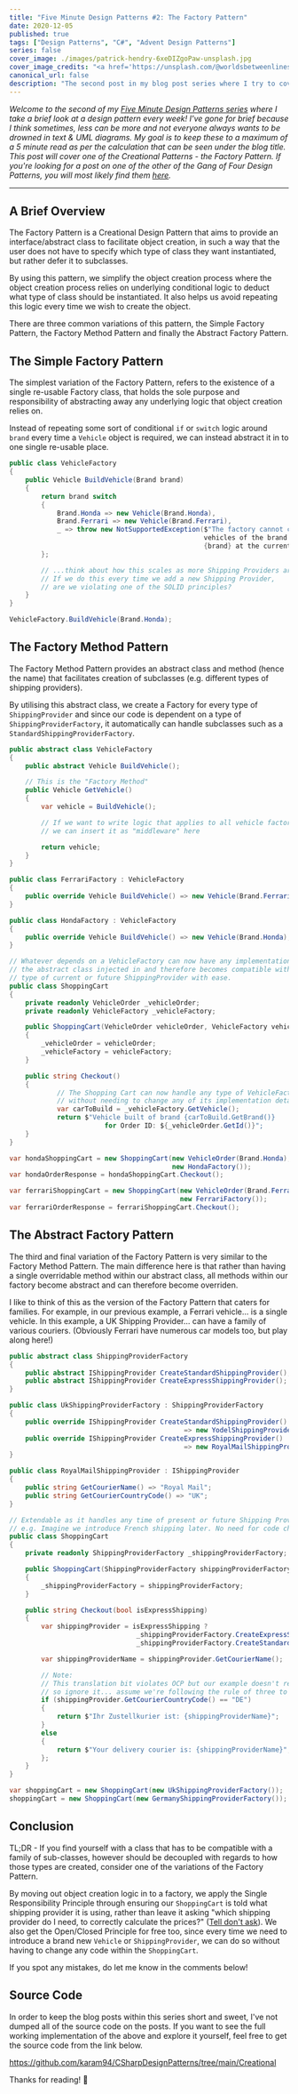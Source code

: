 ```yaml
---
title: "Five Minute Design Patterns #2: The Factory Pattern"
date: 2020-12-05
published: true
tags: ["Design Patterns", "C#", "Advent Design Patterns"]
series: false
cover_image: ./images/patrick-hendry-6xeDIZgoPaw-unsplash.jpg
cover_image_credits: "<a href='https://unsplash.com/@worldsbetweenlines'>Patrick Hendry</a>"
canonical_url: false
description: "The second post in my blog post series where I try to cover all of the Gang of Four Design Patterns in five minutes each, this time it's one of the Creational Patterns... the Factory Pattern!"
---
```


_Welcome to the second of my [Five Minute Design Patterns series](https://www.karam.io/blog/tag/Five%20Minute%20Design%20Patterns/) where I take a brief look at a design pattern every week! I've gone for brief because I think sometimes, less can be more and not everyone always wants to be drowned in text & UML diagrams. My goal is to keep these to a maximum of a 5 minute read as per the calculation that can be seen under the blog title. This post will cover one of the Creational Patterns - the Factory Pattern. If you're looking for a post on one of the other of the Gang of Four Design Patterns, you will most likely find them [here](https://www.karam.io/blog/tag/Five%20Minute%20Design%20Patterns/)._

---

## A Brief Overview

The Factory Pattern is a Creational Design Pattern that aims to provide an interface/abstract class to facilitate object creation, in such a way that the user does not have to specify which type of class they want instantiated, but rather defer it to subclasses.

By using this pattern, we simplify the object creation process where the object creation process relies on underlying conditional logic to deduct what type of class should be instantiated. It also helps us avoid repeating this logic every time we wish to create the object.

There are three common variations of this pattern, the Simple Factory Pattern, the Factory Method Pattern and finally the Abstract Factory Pattern.

## The Simple Factory Pattern

The simplest variation of the Factory Pattern, refers to the existence of a single re-usable Factory class, that holds the sole purpose and responsibility of abstracting away any underlying logic that object creation relies on.

Instead of repeating some sort of conditional `if` or `switch` logic around `brand` every time a `Vehicle` object is required, we can instead abstract it in to one single re-usable place.

```csharp
public class VehicleFactory
{
	public Vehicle BuildVehicle(Brand brand)
	{
		return brand switch
		{
			Brand.Honda => new Vehicle(Brand.Honda),
			Brand.Ferrari => new Vehicle(Brand.Ferrari),
			_ => throw new NotSupportedException($"The factory cannot construct
												 vehicles of the brand
												 {brand} at the current time.")
		};

		// ...think about how this scales as more Shipping Providers are added
		// If we do this every time we add a new Shipping Provider,
		// are we violating one of the SOLID principles?
	}
}

VehicleFactory.BuildVehicle(Brand.Honda);
```

## The Factory Method Pattern

The Factory Method Pattern provides an abstract class and method (hence the name) that facilitates creation of subclasses (e.g. different types of shipping providers).

By utilising this abstract class, we create a Factory for every type of `ShippingProvider` and since our code is dependent on a type of `ShippingProviderFactory`, it automatically can handle subclasses such as a `StandardShippingProviderFactory`.

```csharp
public abstract class VehicleFactory
{
	public abstract Vehicle BuildVehicle();

	// This is the "Factory Method"
	public Vehicle GetVehicle()
	{
		var vehicle = BuildVehicle();

		// If we want to write logic that applies to all vehicle factories
		// we can insert it as "middleware" here

		return vehicle;
	}
}

public class FerrariFactory : VehicleFactory
{
	public override Vehicle BuildVehicle() => new Vehicle(Brand.Ferrari);
}

public class HondaFactory : VehicleFactory
{
	public override Vehicle BuildVehicle() => new Vehicle(Brand.Honda);
}

// Whatever depends on a VehicleFactory can now have any implementation of
// the abstract class injected in and therefore becomes compatible with any
// type of current or future ShippingProvider with ease.
public class ShoppingCart
{
	private readonly VehicleOrder _vehicleOrder;
	private readonly VehicleFactory _vehicleFactory;

	public ShoppingCart(VehicleOrder vehicleOrder, VehicleFactory vehicleFactory)
	{
		_vehicleOrder = vehicleOrder;
		_vehicleFactory = vehicleFactory;
	}

	public string Checkout()
	{
			// The Shopping Cart can now handle any type of VehicleFactory,
			// without needing to change any of its implementation details.
			var carToBuild = _vehicleFactory.GetVehicle();
			return $"Vehicle built of brand {carToBuild.GetBrand()}
						for Order ID: ${_vehicleOrder.GetId()}";
	}
}

var hondaShoppingCart = new ShoppingCart(new VehicleOrder(Brand.Honda),
										 new HondaFactory());
var hondaOrderResponse = hondaShoppingCart.Checkout();

var ferrariShoppingCart = new ShoppingCart(new VehicleOrder(Brand.Ferrari),
										   new FerrariFactory());
var ferrariOrderResponse = ferrariShoppingCart.Checkout();
```

## The Abstract Factory Pattern

The third and final variation of the Factory Pattern is very similar to the Factory Method Pattern. The main difference here is that rather than having a single overridable method within our abstract class, all methods within our factory become abstract and can therefore become overriden.

I like to think of this as the version of the Factory Pattern that caters for families. For example, in our previous example, a Ferrari vehicle... is a single vehicle. In this example, a UK Shipping Provider... can have a family of various couriers. (Obviously Ferrari have numerous car models too, but play along here!)

```csharp
public abstract class ShippingProviderFactory
{
	public abstract IShippingProvider CreateStandardShippingProvider();
	public abstract IShippingProvider CreateExpressShippingProvider();
}

public class UkShippingProviderFactory : ShippingProviderFactory
{
	public override IShippingProvider CreateStandardShippingProvider() 
											=> new YodelShippingProvider();
	public override IShippingProvider CreateExpressShippingProvider() 
											=> new RoyalMailShippingProvider();
}

public class RoyalMailShippingProvider : IShippingProvider
{
	public string GetCourierName() => "Royal Mail";
	public string GetCourierCountryCode() => "UK";
}

// Extendable as it handles any time of present or future Shipping Provider Factory.
// e.g. Imagine we introduce French shipping later. No need for code changes in here.
public class ShoppingCart
{
	private readonly ShippingProviderFactory _shippingProviderFactory;

	public ShoppingCart(ShippingProviderFactory shippingProviderFactory)
	{
		_shippingProviderFactory = shippingProviderFactory;
	}

	public string Checkout(bool isExpressShipping)
	{
		var shippingProvider = isExpressShipping ?
								_shippingProviderFactory.CreateExpressShippingProvider() :
								_shippingProviderFactory.CreateStandardShippingProvider();

		var shippingProviderName = shippingProvider.GetCourierName();

		// Note: 
		// This translation bit violates OCP but our example doesn't revolve around this 
		// so ignore it... assume we're following the rule of three to refactor this out.
		if (shippingProvider.GetCourierCountryCode() == "DE")
		{
			return $"Ihr Zustellkurier ist: {shippingProviderName}";
		}
		else
		{
			return $"Your delivery courier is: {shippingProviderName}";
		};
	}
}

var shoppingCart = new ShoppingCart(new UkShippingProviderFactory());
shoppingCart = new ShoppingCart(new GermanyShippingProviderFactory());
```

## Conclusion

TL;DR - If you find yourself with a class that has to be compatible with a family of sub-classes, however should be decoupled with regards to how those types are created, consider one of the variations of the Factory Pattern.

By moving out object creation logic in to a factory, we apply the Single Responsibility Principle through ensuring our `ShoppingCart` is told what shipping provider it is using, rather than leave it asking "which shipping provider do I need, to correctly calculate the prices?" ([Tell don't ask](https://martinfowler.com/bliki/TellDontAsk.html)). We also get the Open/Closed Principle for free too, since every time we need to introduce a brand new `Vehicle` or `ShippingProvider`, we can do so without having to change any code within the `ShoppingCart`.

If you spot any mistakes, do let me know in the comments below!

## Source Code

In order to keep the blog posts within this series short and sweet, I've not dumped all of the source code on the posts. If you want to see the full working implementation of the above and explore it yourself, feel free to get the source code from the link below.

https://github.com/karam94/CSharpDesignPatterns/tree/main/Creational

Thanks for reading! 👋
